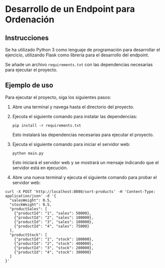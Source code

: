 # Desarrollo de un Endpoint para Ordenación

## Instrucciones

Se ha utilizado Python 3 como lenguaje de programación para desarrollar el ejercicio, utilizando Flask como librería para el desarrollo del endpoint.

Se añade un archivo `requirements.txt` con las dependencias necesarias para ejecutar el proyecto.

## Ejemplo de uso

Para ejecutar el proyecto, siga los siguientes pasos:

1. Abre una terminal y navega hasta el directorio del proyecto.
2. Ejecuta el siguiente comando para instalar las dependencias:
   ```
   pip install -r requirements.txt
   ```
   Esto instalará las dependencias necesarias para ejecutar el proyecto.
3. Ejecuta el siguiente comando para iniciar el servidor web:

   ```
   python main.py
   ```

   Esto iniciará el servidor web y se mostrará un mensaje indicando que el servidor está en ejecución.

4. Abre una nueva terminal y ejecuta el siguiente comando para probar el servidor web:

```
curl -X POST 'http://localhost:8080/sort-products' -H 'Content-Type: application/json' -d '{
  "salesWeight": 0.5,
  "stockWeight": 0.5,
  "productSales": [
    {"productId": "1", "sales": 50000},
    {"productId": "2", "sales": 100000},
    {"productId": "3", "sales": 100000},
    {"productId": "4", "sales": 75000}
  ],
  "productStock": [
    {"productId": "1", "stock": 100000},
    {"productId": "2", "stock": 400000},
    {"productId": "3", "stock": 200000},
    {"productId": "4", "stock": 300000}
  ]
}'

```
